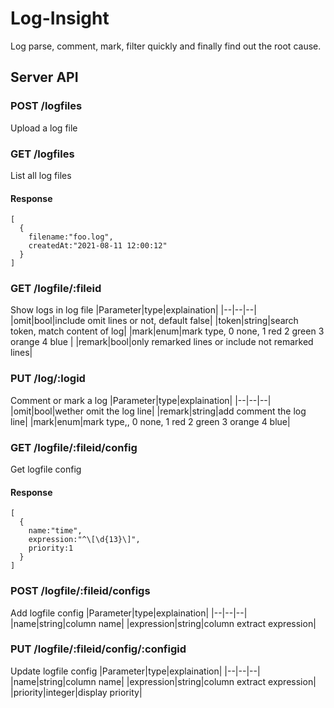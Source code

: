 # Log-Insight
Log parse, comment, mark, filter quickly and finally find out the root cause. 

## Server API
### POST /logfiles
Upload a log file
### GET /logfiles
List all log files
#### Response
```
[
  {
    filename:"foo.log",
    createdAt:"2021-08-11 12:00:12"
  }
]
```
### GET /logfile/:fileid
Show logs in log file
|Parameter|type|explaination|
|--|--|--|
|omit|bool|include omit lines or not, default false|
|token|string|search token, match content of log|
|mark|enum|mark type, 0 none, 1 red 2 green 3 orange 4 blue |
|remark|bool|only remarked lines or include not remarked lines|
### PUT /log/:logid
Comment or mark a log
|Parameter|type|explaination|
|--|--|--|
|omit|bool|wether omit the log line|
|remark|string|add comment the log line|
|mark|enum|mark type,, 0 none, 1 red 2 green 3 orange 4 blue|
### GET /logfile/:fileid/config
Get logfile config 
#### Response
```
[
  {
    name:"time",
    expression:"^\[\d{13}\]",
    priority:1
  }
]
```

### POST /logfile/:fileid/configs
Add logfile config 
|Parameter|type|explaination|
|--|--|--|
|name|string|column name|
|expression|string|column extract expression|
### PUT /logfile/:fileid/config/:configid
Update logfile config 
|Parameter|type|explaination|
|--|--|--|
|name|string|column name|
|expression|string|column extract expression|
|priority|integer|display priority|




